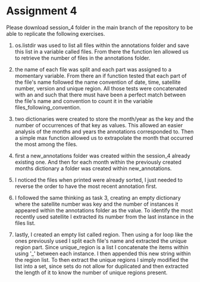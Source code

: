 # Assignment 4
Please download session_4 folder in the main branch of the repository to be able to replicate the following exercises.

1) os.listdir was used to list all files within the annotations folder and save this list in a variable called files. From there the function len allowed us to retrieve the number of files in the annotations folder.

2) the name of each file was split and each part was assigned to a momentary variable. From there an if function tested that each part of the file's name followed the name convention of date, time, satellite number, version and unique region. All those tests were concatenated with an and such that there must have been a perfect match between the file's name and convention to count it in the variable files_following_convention.

3) two dictionaries were created to store the month/year as the key and the number of occurrences of that key as values. This allowed an easier analysis of the months and years the annotations corresponded to. Then a simple max function allowed us to extrapolate the month that occurred the most among the files.
   
4) first a new_annotations folder was created within the session_4 already existing one. And then for each month within the previously created months dictionary a folder was created within new_annotations.

5) I noticed the files when printed were already sorted, I just needed to reverse the order to have the most recent annotation first.

6) I followed the same thinking as task 3, creating an empty dictionary where the satellite number was key and the number of instances it appeared within the annotations folder as the value. To identify the most recently used satellite I extracted its number from the last instance in the files list.

7) lastly, I created an empty list called region. Then using a for loop like the ones previously used I split each file's name and extracted the unique region part. Since unique_region is a list I concatenate the items within using '_' between each instance. I then appended this new string within the region list. To then extract the unique regions I simply modified the list into a set, since sets do not allow for duplicated and then extracted the length of it to know the number of unique regions present.
